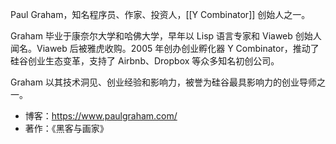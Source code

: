 Paul Graham，知名程序员、作家、投资人，[[Y Combinator]] 创始人之一。

Graham 毕业于康奈尔大学和哈佛大学，早年以 Lisp 语言专家和 Viaweb 创始人闻名。Viaweb 后被雅虎收购。2005 年创办创业孵化器 Y Combinator，推动了硅谷创业生态变革，支持了 Airbnb、Dropbox 等众多知名初创公司。

Graham 以其技术洞见、创业经验和影响力，被誉为硅谷最具影响力的创业导师之一。

- 博客：https://www.paulgraham.com/
- 著作：《黑客与画家》
